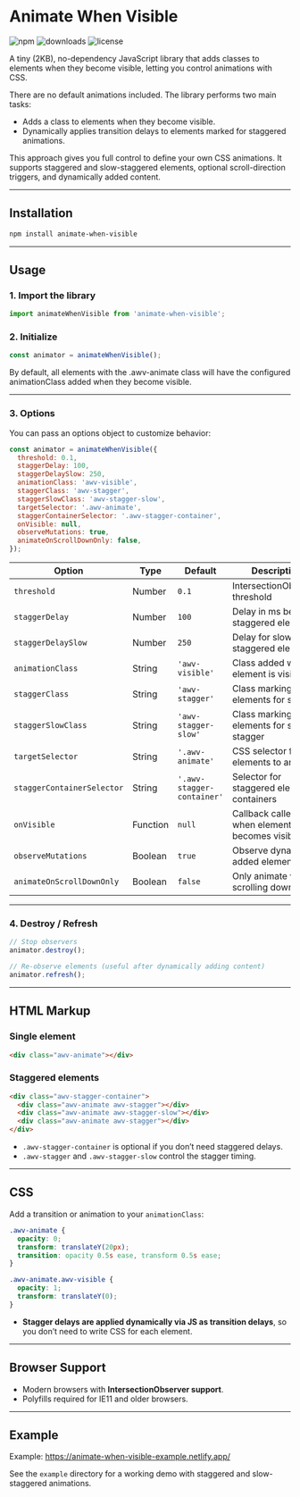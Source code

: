 # Animate When Visible

![npm](https://img.shields.io/npm/v/animate-when-visible)
![downloads](https://img.shields.io/npm/dm/animate-when-visible)
![license](https://img.shields.io/npm/l/animate-when-visible)

A tiny (2KB), no-dependency JavaScript library that adds classes to elements when they become visible, letting you control animations with CSS.

There are no default animations included. The library performs two main tasks:

- Adds a class to elements when they become visible.
- Dynamically applies transition delays to elements marked for staggered animations.

This approach gives you full control to define your own CSS animations. It supports staggered and slow-staggered elements, optional scroll-direction triggers, and dynamically added content.

---

## Installation

```bash
npm install animate-when-visible
```

---

## Usage

### 1. Import the library

```javascript
import animateWhenVisible from 'animate-when-visible';
```

### 2. Initialize

```javascript
const animator = animateWhenVisible();
```

By default, all elements with the .awv-animate class will have the configured animationClass added when they become visible.

---

### 3. Options

You can pass an options object to customize behavior:

```javascript
const animator = animateWhenVisible({
  threshold: 0.1,
  staggerDelay: 100,
  staggerDelaySlow: 250,
  animationClass: 'awv-visible',
  staggerClass: 'awv-stagger',
  staggerSlowClass: 'awv-stagger-slow',
  targetSelector: '.awv-animate',
  staggerContainerSelector: '.awv-stagger-container',
  onVisible: null,
  observeMutations: true,
  animateOnScrollDownOnly: false,
});
```

| Option                     | Type     | Default                    | Description                                  |
| -------------------------- | -------- | -------------------------- | -------------------------------------------- |
| `threshold`                | Number   | `0.1`                      | IntersectionObserver threshold               |
| `staggerDelay`             | Number   | `100`                      | Delay in ms between staggered elements       |
| `staggerDelaySlow`         | Number   | `250`                      | Delay for slow-staggered elements            |
| `animationClass`           | String   | `'awv-visible'`            | Class added when element is visible          |
| `staggerClass`             | String   | `'awv-stagger'`            | Class marking elements for stagger           |
| `staggerSlowClass`         | String   | `'awv-stagger-slow'`       | Class marking elements for slow stagger      |
| `targetSelector`           | String   | `'.awv-animate'`           | CSS selector for elements to animate         |
| `staggerContainerSelector` | String   | `'.awv-stagger-container'` | Selector for staggered element containers    |
| `onVisible`                | Function | `null`                     | Callback called when element becomes visible |
| `observeMutations`         | Boolean  | `true`                     | Observe dynamically added elements           |
| `animateOnScrollDownOnly`  | Boolean  | `false`                    | Only animate when scrolling down             |

---

### 4. Destroy / Refresh

```javascript
// Stop observers
animator.destroy();

// Re-observe elements (useful after dynamically adding content)
animator.refresh();
```

---

## HTML Markup

### Single element

```html
<div class="awv-animate"></div>
```

### Staggered elements

```html
<div class="awv-stagger-container">
  <div class="awv-animate awv-stagger"></div>
  <div class="awv-animate awv-stagger-slow"></div>
  <div class="awv-animate awv-stagger"></div>
</div>
```

- `.awv-stagger-container` is optional if you don’t need staggered delays.
- `.awv-stagger` and `.awv-stagger-slow` control the stagger timing.

---

## CSS

Add a transition or animation to your `animationClass`:

```css
.awv-animate {
  opacity: 0;
  transform: translateY(20px);
  transition: opacity 0.5s ease, transform 0.5s ease;
}

.awv-animate.awv-visible {
  opacity: 1;
  transform: translateY(0);
}
```

- **Stagger delays are applied dynamically via JS as transition delays**, so you don’t need to write CSS for each element.

---

## Browser Support

- Modern browsers with **IntersectionObserver support**.
- Polyfills required for IE11 and older browsers.

---

## Example

Example: https://animate-when-visible-example.netlify.app/

See the `example` directory for a working demo with staggered and slow-staggered animations.
